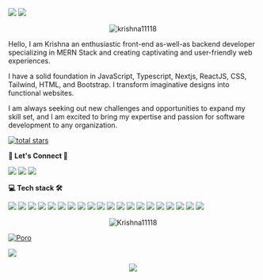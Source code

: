 



  
  
  
 <!-- <p align="center"> -->

  <img src="https://readme-typing-svg.demolab.com/?lines=Full+Stack/Mobile+Developer;+Frontend+/+Backend+Develope+From+🇮🇳&font=Fira%20Code&center=true&width=700&height=50&weight=1100&size=32&duration=2000&pause=2000"> 

  <img src="https://user-images.githubusercontent.com/73097560/115834477-dbab4500-a447-11eb-908a-139a6edaec5c.gif">
<p align="center"> <img src="https://komarev.com/ghpvc/?username=krishna11118&label=Profile%20views&color=0e75b6&style=flat" alt="krishna11118 " /> </p>


  
<!-- Love learning new technologies and contributing to open source.

- 🌱 I’m currently learning : **Machine learning** 
- 🔭 I’m looking to collaborate on any good project on **Fintech**
- 💬 Ask me about : **JAVASCRIPT / REACT** -->

<!-- 💻 All of my projects are available at : [<img src="https://img.shields.io/badge/Projects-2CA5E0?style=for-the-badge&logo=portfolio&logoColor=white">](https://github.com/Krishna11118?tab=repositories) 
[<img src="https://img.shields.io/badge/Portfolio-2CA5E0?style=for-the-badge&logo=portfolio&logoColor=White">](https://github.com/Krishna11118?tab=repositories) -->

<p> Hello, I am Krishna an enthusiastic front-end as-well-as backend developer specializing in MERN Stack and creating captivating and user-friendly web experiences.

I have a solid foundation in JavaScript, Typescript, Nextjs, ReactJS, CSS, Tailwind, HTML, and Bootstrap. I transform imaginative designs into functional websites.

<!-- I thrive on continuous learning, and staying updated with the latest technologies and trends. Collaboration is at the core of my process, working closely with designers and stakeholders to create visually stunning and intuitive websites. </p> -->

<p> I am always seeking out new challenges and opportunities to expand my skill set, and I am excited to bring my expertise and passion for software development to any organization. </p>

<div>
<!--         <a href="https://github.com/FahimFBA?tab=followers"> -->
<!--          <img alt="followers" title="Follow me on Github" src="https://custom-icon-badges.demolab.com/github/followers/Krishna11118?color=236ad3&labelColor=1155ba&style=for-the-badge&logo=person-add&label=Followers&logoColor=white"/></a> -->
      <a href="https://github.com/FahimFBA?tab=repositories&sort=stargazers">
        <img alt="total stars" title="Total stars on GitHub" src="https://custom-icon-badges.demolab.com/github/stars/Krishna11118?color=55960c&style=for-the-badge&labelColor=488207&logo=star"/></a>

      
   
  **<p align="left">  👥 Let's Connect 🤝  </p>**

<a href="https://www.linkedin.com/in/Krishna365/" target="_blank"><img src="https://img.shields.io/badge/-LinkedIn-%230077B5?style=for-the-badge&logo=linkedin&logoColor=white" target="_blank"></a></a> <a href = "mailto:krishnassss365@gmail.com"><img src="https://img.shields.io/badge/Gmail-D14836?style=for-the-badge&logo=gmail&logoColor=white" target="_blank"></a> 
 <a href = "https://dev.to/krisshnacool"><img src="https://img.shields.io/badge/Dev-E4405F?style=for-the-badge&logo=dev&logoColor=white" 
 target="_blank"></a>


**<p align="left">  💻 Tech stack 🛠 </p>**

<div align="left"> 
  <img src="https://img.shields.io/badge/React-20232A?style=for-the-badge&logo=react&logoColor=61DAFB"> 
    <img src="https://img.shields.io/badge/React Native-000000?style=for-the-badge&logo=react&logoColor=61DBFB"> 
    <img src="https://img.shields.io/badge/next.js-20232A?style=for-the-badge&logo=react&logoColor=000000">
    <img src="https://img.shields.io/badge/JavaScript-323330?style=for-the-badge&logo=javascript&logoColor=F7DF1E">
      <img src="https://img.shields.io/badge/typescript-323330?style=for-the-badge&logo=javascript&logoColor=3178C6">
  <img src="https://img.shields.io/badge/java-FFD43B?style=for-the-badge&logo=java&logoColor=blue"> 
 <img src="https://img.shields.io/badge/Node.js-339933?style=for-the-badge&logo=nodedotjs&logoColor=white"> 
  <img src="https://img.shields.io/badge/Express.js-000000?style=for-the-badge&logo=express&logoColor=white">
  <img src="https://img.shields.io/badge/MongoDB-4EA94B?style=for-the-badge&logo=mongodb&logoColor=white">
      <img src="https://img.shields.io/badge/SQL-323330?style=for-the-badge&logo=SQL&logoColor=06B6D4">
        <img src="https://img.shields.io/badge/AWS-323330?style=for-the-badge&logo=AWS&logoColor=06B6D4">
<img src="https://img.shields.io/badge/GIT-E44C30?style=for-the-badge&logo=git&logoColor=white">
    <img src="https://img.shields.io/badge/tailwindcss-323330?style=for-the-badge&logo=javascript&logoColor=06B6D4">
  <img src="https://img.shields.io/badge/CSS3-1572B6?style=for-the-badge&logo=css3&logoColor=white"> 
    <img src="https://img.shields.io/badge/Sass-CC6699?style=for-the-badge&logo=sass&logoColor=white"> 
  <img src="https://img.shields.io/badge/Bootstrap-563D7C?style=for-the-badge&logo=bootstrap&logoColor=white">
  <img src="https://img.shields.io/badge/HTML5-E34F26?style=for-the-badge&logo=html5&logoColor=white"> 
  <img src="https://img.shields.io/badge/Webpack-8DD6F9?style=for-the-badge&logo=Webpack&logoColor=white">
  <img src="https://img.shields.io/badge/Postman-F24E1E?style=for-the-badge&logo=postman&logoColor=white">
 <img src="https://img.shields.io/badge/Figma-F24E1E?style=for-the-badge&logo=figma&logoColor=white">

</div>


<div align="center">
  <p><img align="center" src="https://github-readme-streak-stats.herokuapp.com/?user=Krishna11118&theme=dark" alt="Krishna11118" /></p>  




</div> 


[![Poro](https://i0.wp.com/graficus.com/wp-content/uploads/2021/06/Portfolio-header.jpg?fit=2120%2C639&ssl=1)](https://https://www.krishnastonetech.live//)

<img src="https://user-images.githubusercontent.com/73097560/115834477-dbab4500-a447-11eb-908a-139a6edaec5c.gif">

<p align="center"> <img src="https://readme-typing-svg.demolab.com/?lines=Thank+you+for+visiting+😊;Leave+a+⭐,+If+you+like+😊&font=Fira%20Code&center=true&width=600&height=60&weight=1100&size=35&duration=2000&pause=2000">
